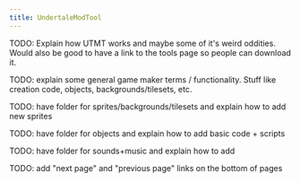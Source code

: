 ```yaml
---
title: UndertaleModTool
---
```

TODO: Explain how UTMT works and maybe some of it's weird oddities. Would also be good to have a link to the tools page so people can download it.


TODO: explain some general game maker terms / functionality. Stuff like creation code, objects, backgrounds/tilesets, etc.

TODO: have folder for sprites/backgrounds/tilesets and explain how to add new sprites
 
TODO: have folder for objects and explain how to add basic code + scripts

TODO: have folder for sounds+music and explain how to add

TODO: add "next page" and "previous page" links on the bottom of pages

